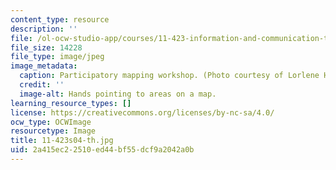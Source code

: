 ```yaml
---
content_type: resource
description: ''
file: /ol-ocw-studio-app/courses/11-423-information-and-communication-technologies-in-community-development-spring-2004/2a415ec22510ed44bf55dcf9a2042a0b_11-423s04-th.jpg
file_size: 14228
file_type: image/jpeg
image_metadata:
  caption: Participatory mapping workshop. (Photo courtesy of Lorlene Hoyt.)
  credit: ''
  image-alt: Hands pointing to areas on a map.
learning_resource_types: []
license: https://creativecommons.org/licenses/by-nc-sa/4.0/
ocw_type: OCWImage
resourcetype: Image
title: 11-423s04-th.jpg
uid: 2a415ec2-2510-ed44-bf55-dcf9a2042a0b
---
```


